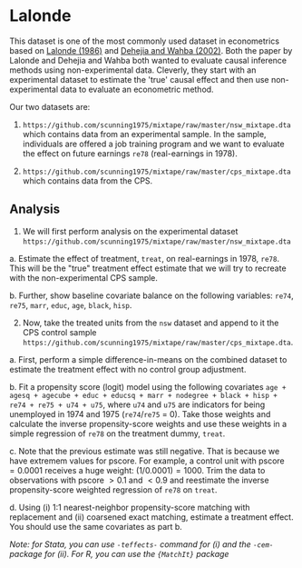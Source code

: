 # Lalonde

This dataset is one of the most commonly used dataset in econometrics based on [Lalonde (1986)](https://econpapers.repec.org/article/aeaaecrev/v_3a76_3ay_3a1986_3ai_3a4_3ap_3a604-20.htm) and [Dehejia and Wahba (2002)](https://www.uh.edu/~adkugler/Dehejia&Wahba.pdf). Both the paper by Lalonde and Dehejia and Wahba both wanted to evaluate causal inference methods using non-experimental data. Cleverly, they start with an experimental dataset to estimate the 'true' causal effect and then use non-experimental data to evaluate an econometric method.

Our two datasets are:

1. `https://github.com/scunning1975/mixtape/raw/master/nsw_mixtape.dta` which contains data from an experimental sample. In the sample, individuals are offered a job training program and we want to evaluate the effect on future earnings `re78` (real-earnings in 1978).

2. `https://github.com/scunning1975/mixtape/raw/master/cps_mixtape.dta` which contains data from the CPS.


## Analysis

1. We will first perform analysis on the experimental dataset `https://github.com/scunning1975/mixtape/raw/master/nsw_mixtape.dta`

a. Estimate the effect of treatment, `treat`, on real-earnings in 1978, `re78`. This will be the "true" treatment effect estimate that we will try to recreate with the non-experimental CPS sample. 

b. Further, show baseline covariate balance on the following variables: `re74`, `re75`, `marr`, `educ`, `age`, `black`, `hisp`. 

2. Now, take the treated units from the `nsw` dataset and append to it the CPS control sample `https://github.com/scunning1975/mixtape/raw/master/cps_mixtape.dta`. 

a. First, perform a simple difference-in-means on the combined dataset to estimate the treatment effect with no control group adjustment.

b. Fit a propensity score (logit) model using the following covariates `age + agesq + agecube + educ + educsq + marr + nodegree + black + hisp + re74 + re75 + u74 + u75`, where `u74` and `u75` are indicators for being unemployed in 1974 and 1975 (`re74`/`re75` = 0). Take those weights and calculate the inverse propensity-score weights and use these weights in a simple regression of `re78` on the treatment dummy, `treat`. 

c. Note that the previous estimate was still negative. That is because we have extremem values for pscore. For example, a control unit with pscore $=0.0001$ receives a huge weight: $(1/0.0001) = 1000$. Trim the data to observations with pscore $> 0.1$ and $< 0.9$ and reestimate the inverse propensity-score weighted regression of `re78` on `treat`.

d. Using (i) 1:1 nearest-neighbor propensity-score matching with replacement and (ii) coarsened exact matching, estimate a treatment effect. You should use the same covariates as part b. 

*Note: for Stata, you can use `-teffects-` command for (i) and the `-cem-` package for (ii). For R, you can use the `{MatchIt}` package*


